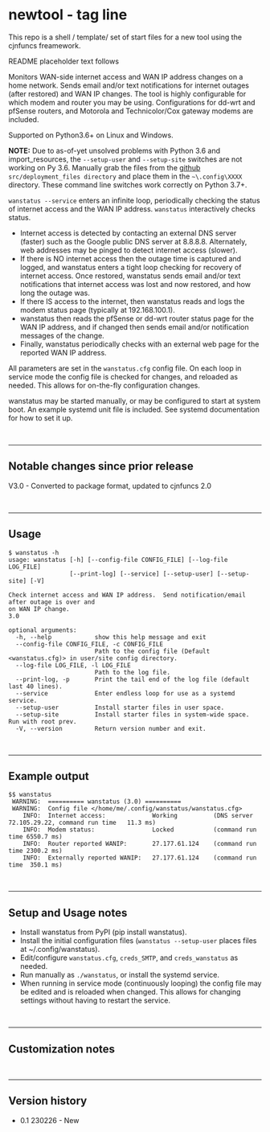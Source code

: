 # newtool - tag line

This repo is a shell / template/ set of start files for a new tool using the cjnfuncs freamework.

README placeholder text follows

Monitors WAN-side internet access and WAN IP address changes on a home network.  Sends email and/or text notifications for internet outages (after restored) and WAN IP changes.  The tool is highly configurable for which modem and router you may be using.  Configurations for dd-wrt and pfSense routers, and Motorola and Technicolor/Cox gateway modems are included.

Supported on Python3.6+ on Linux and Windows.

**NOTE:**  Due to as-of-yet unsolved problems with Python 3.6 and import_resources, the `--setup-user` and `--setup-site` switches are not working on Py 3.6.  Manually grab the files from the [github](https://github.com/cjnaz/XXXX) `src/deployment_files directory` and place them in the `~\.config\XXXX` directory.  These command line switches work correctly on Python 3.7+.



`wanstatus --service` enters an infinite loop, periodically checking the status of internet access and the WAN IP address.  `wanstatus` interactively checks status.

- Internet access is detected by contacting an external DNS server (faster) such as the Google public DNS server at 8.8.8.8.  Alternately, web addresses may be pinged to detect internet access (slower).
- If there is NO internet access then the outage time is captured and logged, and wanstatus enters a tight loop checking for recovery of internet access.  Once restored, wanstatus sends email and/or text notifications that internet access was lost and now restored, and how long the outage was.
- If there IS access to the internet, then wanstatus reads and logs the modem status page (typically at 192.168.100.1).
- wanstatus then reads the pfSense or dd-wrt router status page for the WAN IP address, and if changed then sends email and/or notification messages of the change.
- Finally, wanstatus periodically checks with an external web page for the reported WAN IP address.  


All parameters are set in the `wanstatus.cfg` config file.  On each loop in service mode the config file is checked for changes, and reloaded as needed.  This allows for on-the-fly configuration changes.

wanstatus may be started manually, or may be configured to start at system boot.  An example systemd unit file is included.  See systemd documentation for how to set it up.

<br/>

---

## Notable changes since prior release
V3.0 - Converted to package format, updated to cjnfuncs 2.0

<br/>

---

## Usage
```
$ wanstatus -h
usage: wanstatus [-h] [--config-file CONFIG_FILE] [--log-file LOG_FILE]
                 [--print-log] [--service] [--setup-user] [--setup-site] [-V]

Check internet access and WAN IP address.  Send notification/email after outage is over and
on WAN IP change.
3.0

optional arguments:
  -h, --help            show this help message and exit
  --config-file CONFIG_FILE, -c CONFIG_FILE
                        Path to the config file (Default <wanstatus.cfg)> in user/site config directory.
  --log-file LOG_FILE, -l LOG_FILE
                        Path to the log file.
  --print-log, -p       Print the tail end of the log file (default last 40 lines).
  --service             Enter endless loop for use as a systemd service.
  --setup-user          Install starter files in user space.
  --setup-site          Install starter files in system-wide space. Run with root prev.
  -V, --version         Return version number and exit.
```

<br/>

---

## Example output
```
$$ wanstatus 
 WARNING:  ========== wanstatus (3.0) ==========
 WARNING:  Config file </home/me/.config/wanstatus/wanstatus.cfg>
    INFO:  Internet access:             Working          (DNS server 72.105.29.22, command run time   11.3 ms)
    INFO:  Modem status:                Locked           (command run time 6550.7 ms)
    INFO:  Router reported WANIP:       27.177.61.124    (command run time 2300.2 ms)
    INFO:  Externally reported WANIP:   27.177.61.124    (command run time  350.1 ms)
```

<br/>

---

## Setup and Usage notes
- Install wanstatus from PyPI (pip install wanstatus).
- Install the initial configuration files (`wanstatus --setup-user` places files at ~/.config/wanstatus).
- Edit/configure `wanstatus.cfg`, `creds_SMTP`, and `creds_wanstatus` as needed.
- Run manually as `./wanstatus`, or install the systemd service.
- When running in service mode (continuously looping) the config file may be edited and is reloaded when changed.  This allows for changing settings without having to restart the service.


<br/>

---

## Customization notes

<br/>

---

## Version history
- 0.1 230226 - New
